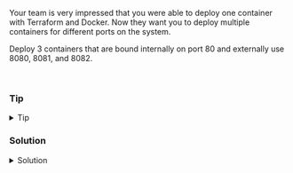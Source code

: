 Your team is very impressed that you were able to deploy one container with Terraform and Docker. Now they want you to deploy multiple containers for different ports on the system.

Deploy 3 containers that are bound internally on port 80 and externally use 8080, 8081, and 8082.

<br>

### Tip

<details>
<summary>Tip</summary>

[Terraform Lab Example](https://developer.hashicorp.com/terraform/tutorials/docker-get-started/docker-build)

</details>

### Solution
<details>
<summary>Solution</summary>

Let's start by editing our Terraform configuration.

```plain
vi main.tf
```

```plain

terraform {
  required_providers {
    docker = {
      source  = "kreuzwerker/docker"
      version = "~> 2.13.0"
    }
  }
}

provider "docker" {}

resource "docker_image" "nginx" {
  name         = "nginx:latest"
  keep_locally = false
}

resource "docker_container" "nginx8080" {
  image = docker_image.nginx.latest
  name  = "nginx8080"
  ports {
    internal = 80
    external = 8080
  }
}

resource "docker_container" "nginx8081" {
  image = docker_image.nginx.latest
  name  = "nginx8081"
  ports {
    internal = 80
    external = 8081
  }
}

resource "docker_container" "nginx8082" {
  image = docker_image.nginx.latest
  name  = "nginx8082"
  ports {
    internal = 80
    external = 8082
  }
}

```

Let's make sure our Terraform configuration is well formatted and validated.

```plain
terraform fmt
terraform validate
```{{exec}}

Let's deploy our resources

```plain
terraform apply --auto-approve
```{{exec}}

Let's verify that all the containers are working.

```plain
docker images
docker ps
curl 127.0.0.1:8080
sleep 2
curl 127.0.0.1:8081
sleep 2
curl 127.0.0.1:8082
```{{exec}}



</details>